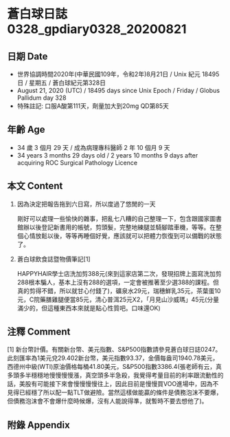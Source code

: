 [_metadata_:encoding]: - "utf-8"
[_metadata_:language]: - "zh-Hant-TW"
[_metadata_:fileformat]: - "markdown"
[_metadata_:MIME_type]: - "text/plain"
[_metadata_:markdown_version]: - "commonmark version 0.29"
[_metadata_:markdown_spec]: - "https://spec.commonmark.org/0.29/"

# 蒼白球日誌0328_gpdiary0328_20200821 #

## 日期 Date ##

* 世界協調時間2020年(中華民國109年，令和2年)8月21日 / Unix 紀元 18495 日 / 星期五 / 蒼白球紀元第328日
* August 21, 2020 (UTC) / 18495 days since Unix Epoch / Friday / Globus Pallidum day 328
* 特殊註記: 口服A酸第111天，劑量加大到20mg QD第85天

## 年齡 Age ##

* 34 歲 3 個月 29 天 / 成為病理專科醫師 2 年 10 個月 9 天
* 34 years 3 months 29 days old / 2 years 10 months 9 days after acquiring ROC Surgical Pathology Licence

## 本文 Content ##

1. 因為決定把報告拖到六日寫，所以度過了悠閒的一天

   剛好可以處理一些愉快的雜事，把亂七八糟的自己整理一下，包含跟國家圖書館辦以後登記新書用的帳號，剪頭髮，完整地練腿並騎腳踏車機，等等。在整個心情放鬆以後，等等再睡個好覺，應該就可以把體力恢復到可以備戰的狀態了。

2. 蒼白球飲食誌暨物價筆記[1]

    HAPPYHAIR學士店洗加剪388元(來到這家店第二次，發現招牌上面寫洗加剪288根本騙人，基本上沒有288的選項，一定會被推著至少選388的課程。但真的剪得不錯，所以就甘心付錢了)，礦泉水29元，瑞穗鮮乳35元，茶葉蛋10元，C院藥膳雞腿便當85元，清心普洱25元X2，「月見山沙威瑪」45元(分量滿少的，但這種東西本來就是點心性質吧。口味還OK)

## 注釋 Comment ##

[1] 新台幣計價。有關新台幣、美元指數、S&P500指數請參見蒼白球日誌0247。此刻匯率為1美元兌29.402新台幣，美元指數93.37，金價每盎司1940.78美元，西德州中級(WTI)原油價格每桶41.80美元，S&P500指數3386.4(張老師有云，真多頭多半穩穩地慢慢慢慢漲，真空頭多半急殺，我覺得考量目前的利率跟流動性的話，美股有可能接下來會慢慢慢慢往上，因此目前是慢慢買VOO進場中，因為不見得已經穩了所以配一點TLT做避險。當然這樣做能贏的條件是債務泡沫不要爆，但債務泡沫會不會爆什麼時候爆，沒有人能說得準，就暫時不要去想他了)。



## 附錄 Appendix ##

